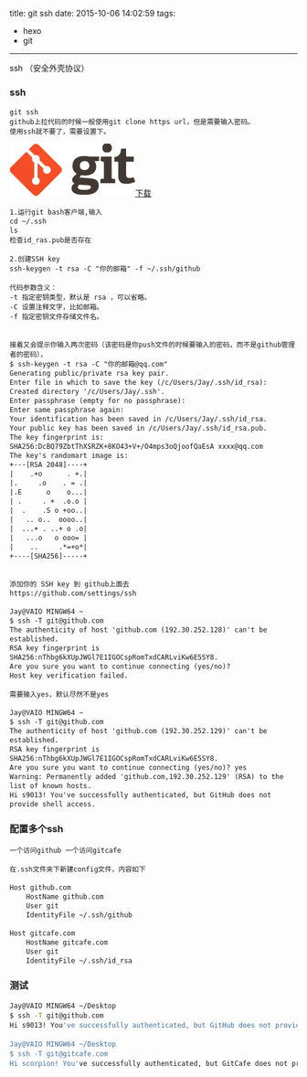 title: git ssh
date: 2015-10-06 14:02:59
tags:
- hexo
- git
---
ssh （安全外壳协议）
<!--more-->





###	ssh 
	git ssh
	github上拉代码的时候一般使用git clone https url，但是需要输入密码。
	使用ssh就不要了，需要设置下。

![](/img/git.png)[下载](http://www.git-scm.com/download)

	1.运行git bash客户端,输入
	cd ~/.ssh
	ls
	检查id_ras.pub是否存在
	
	2.创建SSH key
	ssh-keygen -t rsa -C "你的邮箱" -f ~/.ssh/github
	
	代码参数含义：
	-t 指定密钥类型，默认是 rsa ，可以省略。
	-C 设置注释文字，比如邮箱。
	-f 指定密钥文件存储文件名。


	接着又会提示你输入两次密码（该密码是你push文件的时候要输入的密码，而不是github管理者的密码），
	$ ssh-keygen -t rsa -C "你的邮箱@qq.com"
	Generating public/private rsa key pair.
	Enter file in which to save the key (/c/Users/Jay/.ssh/id_rsa):
	Created directory '/c/Users/Jay/.ssh'.
	Enter passphrase (empty for no passphrase):
	Enter same passphrase again:
	Your identification has been saved in /c/Users/Jay/.ssh/id_rsa.
	Your public key has been saved in /c/Users/Jay/.ssh/id_rsa.pub.
	The key fingerprint is:
	SHA256:DcBQ79ZbtThXSRZK+8KO43+V+/O4mps3oQjoofQaEsA xxxx@qq.com
	The key's randomart image is:
	+---[RSA 2048]----+
	|    .+o      . +.|
	|.     .o    . = .|
	|.E      o    o...|
	| .     . +  .o.o |
	|  .    .S o +oo..|
	|   .. o..  oooo..|
	|  ...+ . ..+ o .o|
	|   ...o   o ooo= |
	|    ..     .*=+o*|
	+----[SHA256]-----+


	添加你的 SSH key 到 github上面去
	https://github.com/settings/ssh

	Jay@VAIO MINGW64 ~
	$ ssh -T git@github.com
	The authenticity of host 'github.com (192.30.252.128)' can't be established.
	RSA key fingerprint is SHA256:nThbg6kXUpJWGl7E1IGOCspRomTxdCARLviKw6E5SY8.
	Are you sure you want to continue connecting (yes/no)?
	Host key verification failed.

	需要输入yes，默认尽然不是yes

	Jay@VAIO MINGW64 ~
	$ ssh -T git@github.com
	The authenticity of host 'github.com (192.30.252.129)' can't be established.
	RSA key fingerprint is SHA256:nThbg6kXUpJWGl7E1IGOCspRomTxdCARLviKw6E5SY8.
	Are you sure you want to continue connecting (yes/no)? yes
	Warning: Permanently added 'github.com,192.30.252.129' (RSA) to the list of known hosts.
	Hi s9013! You've successfully authenticated, but GitHub does not provide shell access.

### 配置多个ssh
	一个访问github 一个访问gitcafe

	在.ssh文件夹下新建config文件，内容如下

	Host github.com
	    HostName github.com
	    User git
	    IdentityFile ~/.ssh/github
	 
	Host gitcafe.com
	    HostName gitcafe.com
	    User git
	    IdentityFile ~/.ssh/id_rsa

### 测试
~~~bash
Jay@VAIO MINGW64 ~/Desktop
$ ssh -T git@github.com
Hi s9013! You've successfully authenticated, but GitHub does not provide shell access.

Jay@VAIO MINGW64 ~/Desktop
$ ssh -T git@gitcafe.com
Hi scorpion! You've successfully authenticated, but GitCafe does not provide shell access.
~~~